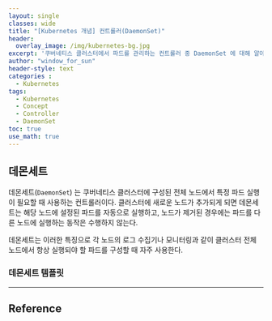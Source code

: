 ```yaml
--- 
layout: single
classes: wide
title: "[Kubernetes 개념] 컨트롤러(DaemonSet)"
header:
  overlay_image: /img/kubernetes-bg.jpg
excerpt: '쿠버네티스 클러스터에서 파드를 관리하는 컨트롤러 중 DaemonSet 에 대해 알아보자'
author: "window_for_sun"
header-style: text
categories :
  - Kubernetes
tags:
  - Kubernetes
  - Concept
  - Controller
  - DaemonSet
toc: true
use_math: true
---  
```


## 데몬세트
데몬세트(`DaemonSet`) 는 쿠버네티스 클러스터에 구성된 전체 노드에서 특정 파드 실행이 필요할 때 사용하는 컨트롤러이다. 
클러스터에 새로운 노드가 추가되게 되면 데몬세트는 해당 노드에 설정된 파드를 자동으로 실행하고, 
노드가 제거된 경우에는 파드를 다른 노드에 실행하는 동작은 수행하지 않는다.  

데몬세트는 이러한 특징으로 각 노드의 로그 수집기나 모니터링과 같이 클러스터 전체 노드에서 항상 실행되야 할 파드를 구성할 때 자주 사용한다.  

### 데몬세트 템플릿


















































---
## Reference
